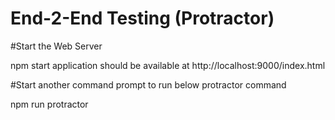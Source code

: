 # End-2-End Testing (Protractor)

#Start the Web Server

npm start
application should be available at http://localhost:9000/index.html

#Start another command prompt to run below protractor command

npm run protractor
